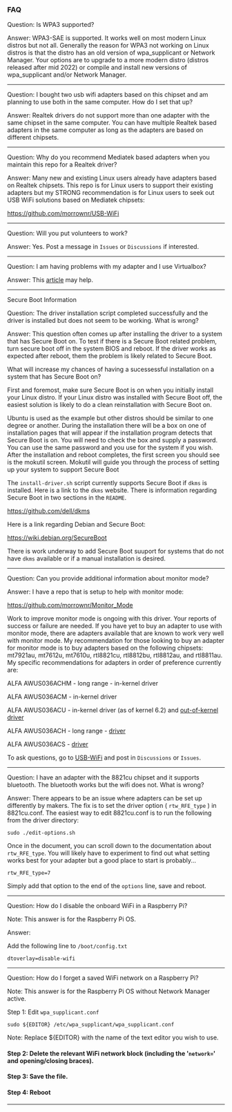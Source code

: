 ### FAQ

Question: Is WPA3 supported?

Answer: WPA3-SAE is supported. It works well on most modern Linux distros but
not all. Generally the reason for WPA3 not working on Linux distros is that the
distro has an old version of wpa_supplicant or Network Manager. Your options
are to upgrade to a more modern distro (distros released after mid 2022) or
compile and install new versions of wpa_supplicant and/or Network Manager.

-----

Question: I bought two usb wifi adapters based on this chipset and am planning
to use both in the same computer. How do I set that up?

Answer: Realtek drivers do not support more than one adapter with the
same chipset in the same computer. You can have multiple Realtek based
adapters in the same computer as long as the adapters are based on
different chipsets.

-----

Question: Why do you recommend Mediatek based adapters when you maintain
this repo for a Realtek driver?

Answer: Many new and existing Linux users already have adapters based on
Realtek chipsets. This repo is for Linux users to support their existing
adapters but my STRONG recommendation is for Linux users to seek out USB
WiFi solutions based on Mediatek chipsets:

https://github.com/morrownr/USB-WiFi

-----

Question: Will you put volunteers to work?

Answer: Yes. Post a message in `Issues` or `Discussions` if interested.

-----

Question: I am having problems with my adapter and I use Virtualbox?

Answer: This [article](https://null-byte.wonderhowto.com/forum/wifi-hacking-attach-usb-wireless-adapter-with-virtual-box-0324433/) may help.

-----

Secure Boot Information

Question: The driver installation script completed successfully and the
driver is installed but does not seem to be working. What is wrong?

Answer: This question often comes up after installing the driver to a
system that has Secure Boot on. To test if there is a Secure Boot related
problem, turn secure boot off in the system BIOS and reboot.  If the driver
works as expected after reboot, them the problem is likely related to
Secure Boot.

What will increase my chances of having a sucessessful installation on a
system that has Secure Boot on?

First and foremost, make sure Secure Boot is on when you initially install
your Linux distro. If your Linux distro was installed with Secure Boot off,
the easiest solution is likely to do a clean reinstallation with Secure Boot
on.

Ubuntu is used as the example but other distros should be similar to one
degree or another. During the installation there will be a box on one of
installation pages that will appear if the installation program detects
that Secure Boot is on. You will need to check the box and supply a
password. You can use the same password and you use for the system if you
wish. After the installation and reboot completes, the first screen you
should see is the mokutil screen. Mokutil will guide you through the 
process of setting up your system to support Secure Boot

The `install-driver.sh` script currently supports Secure Boot if `dkms`
is installed. Here is a link to the `dkms` website. There is information
regarding Secure Boot in two sections in the `README`.

https://github.com/dell/dkms

Here is a link regarding Debian and Secure Boot:

https://wiki.debian.org/SecureBoot

There is work underway to add Secure Boot suuport for systems that do not
have `dkms` available or if a manual installation is desired.

-----

Question: Can you provide additional information about monitor mode?

Answer: I have a repo that is setup to help with monitor mode:

https://github.com/morrownr/Monitor_Mode

Work to improve monitor mode is ongoing with this driver. Your reports of
success or failure are needed. If you have yet to buy an adapter to use with
monitor mode, there are adapters available that are known to work very well
with monitor mode. My recommendation for those looking to buy an adapter for
monitor mode is to buy adapters based on the following chipsets: mt7921au,
mt7612u, mt7610u, rtl8821cu, rtl8812bu, rtl8812au, and rtl8811au. My specific
recommendations for adapters in order of preference currently are:

ALFA AWUS036ACHM - long range - in-kernel driver

ALFA AWUS036ACM - in-kernel driver

ALFA AWUS036ACU - in-kernel driver (as of kernel 6.2) and [out-of-kernel driver](https://github.com/morrownr/8821cu)

ALFA AWUS036ACH - long range - [driver](https://github.com/morrownr/8812au)

ALFA AWUS036ACS - [driver](https://github.com/morrownr/8821au)

To ask questions, go to [USB-WiFi](https://github.com/morrownr/USB-WiFi)
and post in `Discussions` or `Issues`.

-----

Question: I have an adapter with the 8821cu chipset and it supports
bluetooth. The bluetooth works but the wifi does not. What is wrong?

Answer: There appears to be an issue where adapters can be set up differently
by makers. The fix is to set the driver option ( `rtw_RFE_type` ) in 8821cu.conf.
The easiest way to edit 8821cu.conf is to run the following from the driver
directory:

```
sudo ./edit-options.sh
```

Once in the document, you can scroll down to the documentation about
`rtw_RFE_type`. You will likely have to experiment to find out what setting
works best for your adapter but a good place to start is probably...

```
rtw_RFE_type=7
```

Simply add that option to the end of the `options` line, save and reboot.

-----

Question: How do I disable the onboard WiFi in a Raspberry Pi?

Note: This answer is for the Raspberry Pi OS.

Answer:

Add the following line to `/boot/config.txt`

```
dtoverlay=disable-wifi
```

-----

Question: How do I forget a saved WiFi network on a Raspberry Pi?

Note: This answer is for the Raspberry Pi OS without Network Manager active.

Step 1: Edit `wpa_supplicant.conf`

```
sudo ${EDITOR} /etc/wpa_supplicant/wpa_supplicant.conf
```

Note: Replace ${EDITOR} with the name of the text editor you wish to use.

#### Step 2: Delete the relevant WiFi network block (including the '`network=`' and opening/closing braces).

#### Step 3: Save the file.

#### Step 4: Reboot

-----
